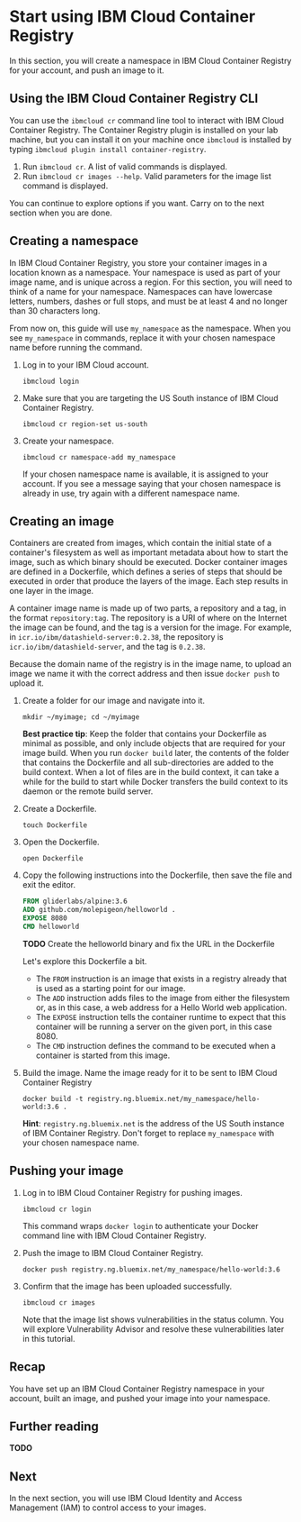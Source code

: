 # Start using IBM Cloud Container Registry

In this section, you will create a namespace in IBM Cloud Container Registry for your account, and push an image to it.

## Using the IBM Cloud Container Registry CLI

You can use the `ibmcloud cr` command line tool to interact with IBM Cloud Container Registry. The Container Registry plugin is installed on your lab machine, but you can install it on your machine once `ibmcloud` is installed by typing `ibmcloud plugin install container-registry`.

1. Run `ibmcloud cr`. A list of valid commands is displayed.
2. Run `ibmcloud cr images --help`. Valid parameters for the image list command is displayed.

You can continue to explore options if you want. Carry on to the next section when you are done.

## Creating a namespace

In IBM Cloud Container Registry, you store your container images in a location known as a namespace. Your namespace is used as part of your image name, and is unique across a region. For this section, you will need to think of a name for your namespace. Namespaces can have lowercase letters, numbers, dashes or full stops, and must be at least 4 and no longer than 30 characters long.

From now on, this guide will use `my_namespace` as the namespace. When you see `my_namespace` in commands, replace it with your chosen namespace name before running the command.

1. Log in to your IBM Cloud account.

    `ibmcloud login`

2. Make sure that you are targeting the US South instance of IBM Cloud Container Registry.

    `ibmcloud cr region-set us-south`

3. Create your namespace.

    `ibmcloud cr namespace-add my_namespace`

    If your chosen namespace name is available, it is assigned to your account. If you see a message saying that your chosen namespace is already in use, try again with a different namespace name.

## Creating an image

Containers are created from images, which contain the initial state of a container's filesystem as well as important metadata about how to start the image, such as which binary should be executed. Docker container images are defined in a Dockerfile, which defines a series of steps that should be executed in order that produce the layers of the image. Each step results in one layer in the image.

A container image name is made up of two parts, a repository and a tag, in the format `repository:tag`. The repository is a URI of where on the Internet the image can be found, and the tag is a version for the image. For example, in `icr.io/ibm/datashield-server:0.2.38`, the repository is `icr.io/ibm/datashield-server`, and the tag is `0.2.38`.

Because the domain name of the registry is in the image name, to upload an image we name it with the correct address and then issue `docker push` to upload it.

1. Create a folder for our image and navigate into it.

    `mkdir ~/myimage; cd ~/myimage`

    **Best practice tip**: Keep the folder that contains your Dockerfile as minimal as possible, and only include objects that are required for your image build. When you run `docker build` later, the contents of the folder that contains the Dockerfile and all sub-directories are added to the build context. When a lot of files are in the build context, it can take a while for the build to start while Docker transfers the build context to its daemon or the remote build server.

2. Create a Dockerfile.

    `touch Dockerfile`

3. Open the Dockerfile.

    `open Dockerfile`

4. Copy the following instructions into the Dockerfile, then save the file and exit the editor.

    ```Dockerfile
    FROM gliderlabs/alpine:3.6
    ADD github.com/molepigeon/helloworld .
    EXPOSE 8080
    CMD helloworld
    ```

    **TODO** Create the helloworld binary and fix the URL in the Dockerfile

    Let's explore this Dockerfile a bit.

    * The `FROM` instruction is an image that exists in a registry already that is used as a starting point for our image.
    * The `ADD` instruction adds files to the image from either the filesystem or, as in this case, a web address for a Hello World web application.
    * The `EXPOSE` instruction tells the container runtime to expect that this container will be running a server on the given port, in this case 8080.
    * The `CMD` instruction defines the command to be executed when a container is started from this image.

5. Build the image. Name the image ready for it to be sent to IBM Cloud Container Registry

    `docker build -t registry.ng.bluemix.net/my_namespace/hello-world:3.6 .`

    **Hint**: `registry.ng.bluemix.net` is the address of the US South instance of IBM Container Registry. Don't forget to replace `my_namespace` with your chosen namespace name.

## Pushing your image

1. Log in to IBM Cloud Container Registry for pushing images.

    `ibmcloud cr login`

    This command wraps `docker login` to authenticate your Docker command line with IBM Cloud Container Registry.

2. Push the image to IBM Cloud Container Registry.

    `docker push registry.ng.bluemix.net/my_namespace/hello-world:3.6`

3. Confirm that the image has been uploaded successfully.

    `ibmcloud cr images`

    Note that the image list shows vulnerabilities in the status column. You will explore Vulnerability Advisor and resolve these vulnerabilities later in this tutorial.

## Recap

You have set up an IBM Cloud Container Registry namespace in your account, built an image, and pushed your image into your namespace.

## Further reading

**TODO**

## Next

In the next section, you will use IBM Cloud Identity and Access Management (IAM) to control access to your images.
